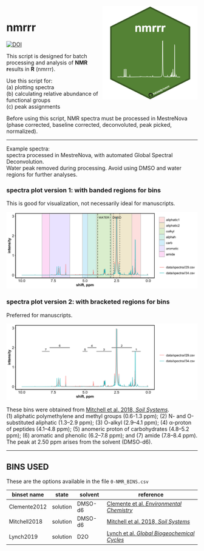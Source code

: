 
<img align="right" heignt = "250" width = "250" src="images/nmr_hex.png">

# nmrrr
[![DOI](https://zenodo.org/badge/DOI/10.5281/zenodo.3858839.svg)](https://doi.org/10.5281/zenodo.3858839)

This script is designed for batch processing and analysis of **NMR
r**esults in **R** (nmrrr).

Use this script for:  
(a) plotting spectra  
(b) calculating relative abundance of functional groups  
(c) peak assignments

Before using this script, NMR spectra must be processed in MestreNova
(phase corrected, baseline corrected, deconvoluted, peak picked,
normalized).

-----

Example spectra:  
spectra processed in MestreNova, with automated Global Spectral
Deconvolution.  
Water peak removed during processing. Avoid using DMSO and water regions
for further analyses.

### spectra plot version 1: with banded regions for bins

This is good for visualization, not necessarily ideal for manuscripts.

![gg\_nmr1](images/spectra_1.png)

### spectra plot version 2: with bracketed regions for bins

Preferred for manuscripts.

![gg\_nmr2](images/spectra_2.png)

These bins were obtained from [Mitchell et al. 2018, *Soil
Systems*](https://doi.org/10.3390/soils2010008).  
(1) aliphatic polymethylene and methyl groups (0.6-1.3 ppm); (2) N- and
O-substituted aliphatic (1.3–2.9 ppm); (3) O-alkyl (2.9–4.1 ppm); (4)
α-proton of peptides (4.1–4.8 ppm); (5) anomeric proton of
carbohydrates (4.8–5.2 ppm); (6) aromatic and phenolic (6.2–7.8 ppm);
and (7) amide (7.8–8.4 ppm). The peak at 2.50 ppm arises from the
solvent (DMSO-d6).

-----

## BINS USED

These are the options available in the file
`0-NMR_BINS.csv`

| binset name  | state    | solvent | reference                                                                           |
| ------------ | -------- | ------- | ----------------------------------------------------------------------------------- |
| Clemente2012 | solution | DMSO-d6 | [Clemente et al. *Environmental Chemistry*](https://doi.org/10.1071/EN11096)        |
| Mitchell2018 | solution | DMSO-d6 | [Mitchell et al. 2018, *Soil Systems*](https://doi.org/10.3390/soils2010008)        |
| Lynch2019    | solution | D2O     | [Lynch et al. *Global Biogeochemical Cycles*](https://doi.org/10.1029/2018GB006030) |
